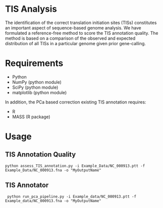 TIS Analysis
===========


The identification of the correct translation initiation sites (TISs) constitutes an important aspect of sequence-based genome analysis. We have formulated a reference-free method to score the TIS annotation quality. The method is based on a comparison of the observed and expected distribution of all TISs in a particular genome given prior gene-calling. 

Requirements
============
- Python
- NumPy (python module)
- SciPy (python module)
- matplotlib (python module)

In addition, the PCa based correction existing TIS annotation requires:

- R 
- MASS (R package)

Usage
=====

TIS Annotation Quality
--------------

	python assess_TIS_annotation.py -i Example_Data/NC_000913.ptt -f Example_Data/NC_000913.fna -o "MyOutputName"

TIS Annotator
--------------
	 python run_pca_pipeline.py -i Example_data/NC_000913.ptt -f Example_data/NC_000913.fna -o "MyOutputName"
